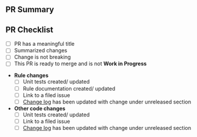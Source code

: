 ## PR Summary

<!-- summarize your PR between here and the checklist -->

## PR Checklist

- [ ] PR has a meaningful title
- [ ] Summarized changes
- [ ] Change is not breaking
- [ ] This PR is ready to merge and is not **Work in Progress**
- **Rule changes**
  - [ ] Unit tests created/ updated
  - [ ] Rule documentation created/ updated
  - [ ] Link to a filed issue
  - [ ] [Change log](https://github.com/Microsoft/PSRule.Rules.Azure/blob/main/CHANGELOG.md) has been updated with change under unreleased section
- **Other code changes**
  - [ ] Unit tests created/ updated
  - [ ] Link to a filed issue
  - [ ] [Change log](https://github.com/Microsoft/PSRule.Rules.Azure/blob/main/CHANGELOG.md) has been updated with change under unreleased section
